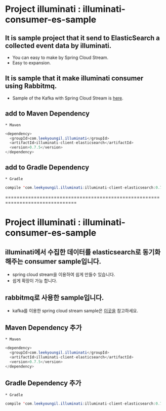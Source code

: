  
# Project illuminati : illuminati-consumer-es-sample

## It is sample project that it send to ElasticSearch a collected event data by illuminati.
 * You can easy to make by Spring Cloud Stream.
 * Easy to expansion.
 
## It is sample that it make illuminati consumer using Rabbitmq.
 * Sample of the Kafka with Spring Cloud Stream is [here](https://github.com/LeeKyoungIl/SpringCamp2017). 
 
## add to Maven Dependency
    * Maven
    
```java
<dependency>
  <groupId>com.leekyoungil.illuminati</groupId>
  <artifactId>illuminati-client-elasticsearch</artifactId>
  <version>0.7.5</version>
</dependency>
```

## add to Gradle Dependency
    * Gradle
    
```java
compile 'com.leekyoungil.illuminati:illuminati-client-elasticsearch:0.7.5'
```


===============================================================================
 
# Project illuminati : illuminati-consumer-es-sample

## illuminati에서 수집한 데이터를 elasticsearch로 동기화 해주는 consumer sample입니다.
 * spring cloud stream을 이용하여 쉽게 만들수 있습니다.
 * 쉽게 확장이 가능 합니다.
 
## rabbitmq로 사용한 sample입니다. 
 * kafka를 이용한 spring cloud stream sample은 [이곳을](https://github.com/LeeKyoungIl/SpringCamp2017) 참고하세요. 
 
## Maven Dependency 추가 
    * Maven
    
```java
<dependency>
  <groupId>com.leekyoungil.illuminati</groupId>
  <artifactId>illuminati-client-elasticsearch</artifactId>
  <version>0.7.5</version>
</dependency>
```

## Gradle Dependency 추가 
    * Gradle
    
```java
compile 'com.leekyoungil.illuminati:illuminati-client-elasticsearch:0.7.5'
```
